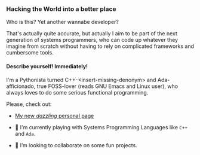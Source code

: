 ### Hacking the World into a better place

Who is this? Yet another wannabe developer?

That's actually quite accurate, but actually I aim to be part of the next generation of systems programmers,
who can code up whatever they imagine from scratch without having to rely on complicated frameworks and cumbersome tools.

#### Describe yourself! Immediately!

I'm a Pythonista turned C++-\<insert-missing-denonym\> and Ada-afficionado, true FOSS-lover (reads GNU Emacs and Linux user), who always loves to do some serious functional programming.

Please, check out:

- [My new _dazzling_ personal page](https://hacktheoxidation.github.io/)

- 🔭 I'm currently playing with Systems Programming Languages like `C++` and `Ada`.
- 👯 I’m looking to collaborate on some fun projects.
